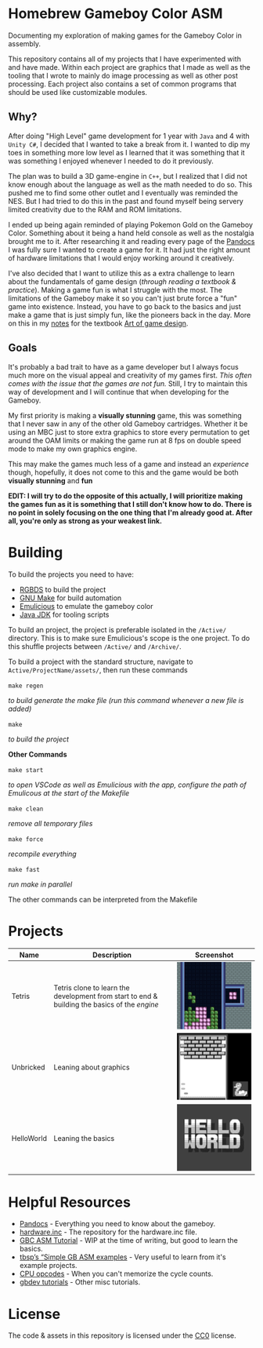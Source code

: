 # Homebrew Gameboy Color ASM

Documenting my exploration of making games for the Gameboy Color in assembly.

This repository contains all of my projects that I have experimented with and have made. Within each project are graphics that I made as well as the tooling that I wrote to mainly do image processing as well as other post processing. Each project also contains a set of common programs that should be used like customizable modules.

## Why?

After doing "High Level" game development for 1 year with `Java` and 4 with `Unity C#`, I decided that I wanted to take a break from it. I wanted to dip my toes in something more low level as I learned that it was something that it was something I enjoyed whenever I needed to do it previously. 

The plan was to build a 3D game-engine in `C++`, but I realized that I did not know enough about the language as well as the math needed to do so. This pushed me to find some other outlet and I eventually was reminded the NES. But I had tried to do this in the past and found myself being servery limited creativity due to the RAM and ROM limitations. 

I ended up being again reminded of playing Pokemon Gold on the Gameboy Color. Something about it being a hand held console as well as the nostalgia brought me to it. After researching it and reading every page of the [Pandocs](https://gbdev.io/pandocs/) I was fully sure I wanted to create a game for it. It had just the right amount of hardware limitations that I would enjoy working around it creatively.

I've also decided that I want to utilize this as a extra challenge to learn about the fundamentals of game design (*through reading a textbook & practice*). Making a game fun is what I struggle with the most. The limitations of the Gameboy make it so you can't just brute force a "fun" game into existence. Instead, you have to go back to the basics and just make a game that is just simply fun, like the pioneers back in the day. More on this in my [notes](ArtOfGameDesign/notes.md) for the textbook [Art of game design](ArtOfGameDesign/art-of-game-design.pdf).

## Goals

It's probably a bad trait to have as a game developer but I always focus much more on the visual appeal and creativity of my games first. *This often comes with the issue that the games are not fun.* Still, I try to maintain this way of development and I will continue that when developing for the Gameboy.

My first priority is making a **visually stunning** game, this was something that I never saw in any of the other old Gameboy cartridges. Whether it be using an MBC just to store extra graphics to store every permutation to get around the OAM limits or making the game run at 8 fps on double speed mode to make my own graphics engine.

This may make the games much less of a game and instead an *experience* though, hopefully, it does not come to this and the game would be both **visually stunning** and **fun**

**EDIT: I will try to do the opposite of this actually, I will prioritize making the games fun as it is something that I still don't know how to do. There is no point in solely focusing on the one thing that I'm already good at. After all, you're only as strong as your weakest link.**
# Building

To build the projects you need to have:
- [RGBDS](https://rgbds.gbdev.io/install/) to build the project
- [GNU Make](https://www.gnu.org/software/make/) for build automation
- [Emulicious](https://emulicious.net/downloads/) to emulate the gameboy color
- [Java JDK](https://www.oracle.com/java/technologies/downloads/) for tooling scripts

To build an project, the project is preferable isolated in the `/Active/` directory. This is to make sure Emulicious's scope is the one project. To do this shuffle projects between `/Active/` and `/Archive/`.

To build a project with the standard structure, navigate to `Active/ProjectName/assets/`, then run these commands

`make regen` 

*to build generate the make file (run this command whenever a new file is added)*

`make` 

*to build the project*

**Other Commands**

`make start` 

*to open VSCode as well as Emulicious with the app, configure the path of Emulicous at the start of the Makefile*

`make clean` 

*remove all temporary files*

`make force` 

*recompile everything*

`make fast` 

*run make in parallel*

The other commands can be interpreted from the Makefile

# Projects
| Name                           | Description                                                           | Screenshot                                                                                                                                |
|----------------------|-----------------------------------------------------------------------|-------------------------------------------------------------------------------------------------------------------------------------------|
|Tetris       | Tetris clone to learn the development from start to end & building the basics of the *engine*                                        |![Unbricked](https://github.com/sun3matthew/GameBoyDevelopment/blob/main/Images/Tetris.png?raw=true)
|Unbricked       | Leaning about graphics                                        |![Unbricked](https://github.com/sun3matthew/GameBoyDevelopment/blob/main/Images/Unbricked.png?raw=true)              |
|HelloWorld       | Leaning the basics                                         |![HelloWorld](https://github.com/sun3matthew/GameBoyDevelopment/blob/main/Images/HelloWorld.png?raw=true)              |

# Helpful Resources

- [Pandocs](https://gbdev.io/pandocs/) - Everything you need to know about the gameboy.
- [hardware.inc](https://github.com/gbdev/hardware.inc) - The repository for the hardware.inc file.
- [GBC ASM Tutorial](https://gbdev.io/gb-asm-tutorial/index) - WIP at the time of writing, but good to learn the basics.
- [tbsp’s “Simple GB ASM examples](https://github.com/tbsp/simple-gb-asm-examples) - Very useful to learn from it's example projects.
- [CPU opcodes](https://rgbds.gbdev.io/docs/v0.6.1/gbz80.7/) - When you can't memorize the cycle counts.
- [gbdev tutorials](https://gbdev.gg8.se/wiki/articles/Tutorials) - Other misc tutorials.


# License
The code & assets in this repository is licensed under the [CC0](https://creativecommons.org/publicdomain/zero/1.0/) license.
